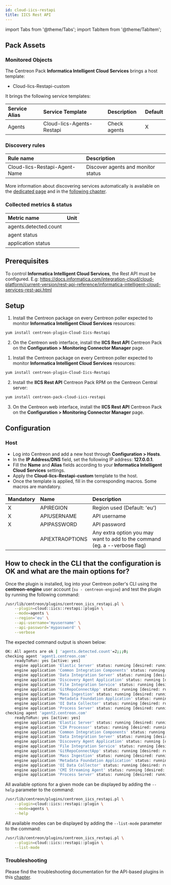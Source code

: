 ```yaml
---
id: cloud-iics-restapi
title: IICS Rest API
---
```

import Tabs from '@theme/Tabs';
import TabItem from '@theme/TabItem';

## Pack Assets

### Monitored Objects

The Centreon Pack **Informatica Intelligent Cloud Services** brings a host template:
* Cloud-Iics-Restapi-custom

It brings the following service templates:

| Service Alias | Service Template          | Description  | Default |
|:--------------|:--------------------------|:-------------|:--------|
| Agents        | Cloud-Iics-Agents-Restapi | Check agents | X       |

### Discovery rules

<Tabs groupId="sync">
<TabItem value="Service" label="Service">

| Rule name                     | Description                        |
|:------------------------------|:-----------------------------------|
| Cloud-Iics-Restapi-Agent-Name | Discover agents and monitor status |

More information about discovering services automatically is available on the [dedicated page](/onprem/monitoring/discovery/services-discovery)
and in the [following chapter](/onprem/monitoring/discovery/services-discovery/#discovery-rules).

</TabItem>
</Tabs>

### Collected metrics & status

<Tabs groupId="sync">
<TabItem value="Agents" label="Agents">

| Metric name           | Unit  |
| :---------------------| :---- |
| agents.detected.count |       |
| agent status          |       |
| application status    |       |

</TabItem>
</Tabs>

## Prerequisites

To control **Informatica Intelligent Cloud Services**, the Rest API must be configured.
E.g: https://docs.informatica.com/integration-cloud/cloud-platform/current-version/rest-api-reference/informatica-intelligent-cloud-services-rest-api.html

## Setup

<Tabs groupId="sync">
<TabItem value="Online License" label="Online License">

1. Install the Centreon package on every Centreon poller expected to monitor **Informatica Intelligent Cloud Services** resources:

```bash
yum install centreon-plugin-Cloud-Iics-Restapi
```

2. On the Centreon web interface, install the **IICS Rest API** Centreon Pack on the **Configuration > Monitoring Connector Manager** page.

</TabItem>
<TabItem value="Offline License" label="Offline License">

1. Install the Centreon package on every Centreon poller expected to monitor **Informatica Intelligent Cloud Services** resources:

```bash
yum install centreon-plugin-Cloud-Iics-Restapi
```

2. Install the **IICS Rest API** Centreon Pack RPM on the Centreon Central server:

```bash
yum install centreon-pack-cloud-iics-restapi
```

3. On the Centreon web interface, install the **IICS Rest API** Centreon Pack on the **Configuration > Monitoring Connector Manager** page.

</TabItem>
</Tabs>

## Configuration

### Host

* Log into Centreon and add a new host through **Configuration > Hosts**.
* In the **IP Address/DNS** field, set the following IP address: **127.0.0.1**.
* Fill the **Name** and **Alias** fields according to your **Informatica Intelligent Cloud Services** settings.
* Apply the **Cloud-Iics-Restapi-custom** template to the host.
* Once the template is applied, fill in the corresponding macros. Some macros are mandatory.

| Mandatory | Name            | Description                                                                |
| :-------- | :-------------- | :------------------------------------------------------------------------- |
| X         | APIREGION       | Region used (Default: 'eu')                                                |
| X         | APIUSERNAME     | API username                                                               |
| X         | APIPASSWORD     | API password                                                               |
|           | APIEXTRAOPTIONS | Any extra option you may want to add to the command (eg. a --verbose flag) |

## How to check in the CLI that the configuration is OK and what are the main options for? 

Once the plugin is installed, log into your Centreon poller's CLI using the
**centreon-engine** user account (`su - centreon-engine`) and test the plugin by
running the following command:

```bash
/usr/lib/centreon/plugins/centreon_iics_restapi.pl \
    --plugin=cloud::iics::restapi::plugin \
    --mode=agents \
    --region='eu' \
    --api-username='myusername' \
    --api-password='mypassword' \
    --verbose
```

The expected command output is shown below:

```bash
OK: All agents are ok | 'agents.detected.count'=2;;;0;
checking agent 'agent1.centreon.com'
    readyToRun: yes [active: yes]
    engine application 'Elastic Server' status: running [desired: running]
    engine application 'Common Integration Components' status: running [desired: running]
    engine application 'Data Integration Server' status: running [desired: running]
    engine application 'Discovery Agent Application' status: running [desired: running]
    engine application 'File Integration Service' status: running [desired: running]
    engine application 'GitRepoConnectApp' status: running [desired: running]
    engine application 'Mass Ingestion' status: running [desired: running]
    engine application 'Metadata Foundation Application' status: running [desired: running]
    engine application 'OI Data Collector' status: running [desired: running]
    engine application 'Process Server' status: running [desired: running]
checking agent 'agent2.centreon.com'
    readyToRun: yes [active: yes]
    engine application 'Elastic Server' status: running [desired: running]
    engine application 'CIH Processor' status: running [desired: running]
    engine application 'Common Integration Components' status: running [desired: running]
    engine application 'Data Integration Server' status: running [desired: running]
    engine application 'Discovery Agent Application' status: running [desired: running]
    engine application 'File Integration Service' status: running [desired: running]
    engine application 'GitRepoConnectApp' status: running [desired: running]
    engine application 'Mass Ingestion' status: running [desired: running]
    engine application 'Metadata Foundation Application' status: running [desired: running]
    engine application 'OI Data Collector' status: running [desired: running]
    engine application 'CMI Streaming Agent' status: running [desired: running]
    engine application 'Process Server' status: running [desired: running]
```

All available options for a given mode can be displayed by adding the 
`--help` parameter to the command:

```bash
/usr/lib/centreon/plugins/centreon_iics_restapi.pl \
    --plugin=cloud::iics::restapi::plugin \
    --mode=agents \
    --help
```

All available modes can be displayed by adding the 
`--list-mode` parameter to the command:

```bash
/usr/lib/centreon/plugins/centreon_iics_restapi.pl \
    --plugin=cloud::iics::restapi::plugin \
    --list-mode
```

### Troubleshooting

Please find the troubleshooting documentation for the API-based plugins in
this [chapter](../getting-started/how-to-guides/troubleshooting-plugins.md#http-and-api-checks).

